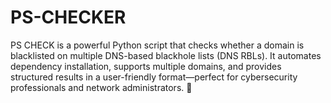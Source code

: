 # PS-CHECKER
PS CHECK is a powerful Python script that checks whether a domain is blacklisted on multiple DNS-based blackhole lists (DNS RBLs). It automates dependency installation, supports multiple domains, and provides structured results in a user-friendly format—perfect for cybersecurity professionals and network administrators. 🚀
